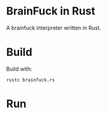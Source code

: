 BrainFuck in Rust
=================

A brainfuck interpreter written in Rust.


Build
=====

Build with:

    rustc brainfuck.rs


Run
===


